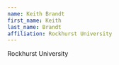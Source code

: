 ```yaml
---
name: Keith Brandt
first_name: Keith
last_name: Brandt
affiliation: Rockhurst University
---
```


Rockhurst University
